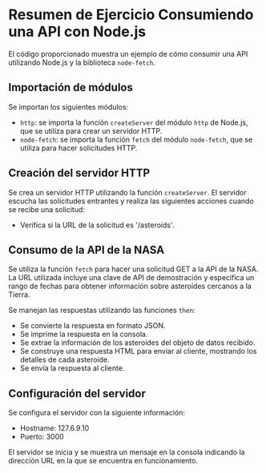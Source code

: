 # Resumen de Ejercicio Consumiendo una API con Node.js

El código proporcionado muestra un ejemplo de cómo consumir una API utilizando Node.js y la biblioteca `node-fetch`.

## Importación de módulos

Se importan los siguientes módulos:

- `http`: se importa la función `createServer` del módulo `http` de Node.js, que se utiliza para crear un servidor HTTP.
- `node-fetch`: se importa la función `fetch` del módulo `node-fetch`, que se utiliza para hacer solicitudes HTTP.

## Creación del servidor HTTP

Se crea un servidor HTTP utilizando la función `createServer`. El servidor escucha las solicitudes entrantes y realiza las siguientes acciones cuando se recibe una solicitud:

- Verifica si la URL de la solicitud es '/asteroids'.

## Consumo de la API de la NASA

Se utiliza la función `fetch` para hacer una solicitud GET a la API de la NASA. La URL utilizada incluye una clave de API de demostración y especifica un rango de fechas para obtener información sobre asteroides cercanos a la Tierra.

Se manejan las respuestas utilizando las funciones `then`:

- Se convierte la respuesta en formato JSON.
- Se imprime la respuesta en la consola.
- Se extrae la información de los asteroides del objeto de datos recibido.
- Se construye una respuesta HTML para enviar al cliente, mostrando los detalles de cada asteroide.
- Se envía la respuesta al cliente.

## Configuración del servidor

Se configura el servidor con la siguiente información:

- Hostname: 127.6.9.10
- Puerto: 3000

El servidor se inicia y se muestra un mensaje en la consola indicando la dirección URL en la que se encuentra en funcionamiento.

